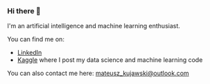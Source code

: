 ### Hi there 👋

I'm an artificial intelligence and machine learning enthusiast.

You can find me on:
- [LinkedIn](https://www.linkedin.com/in/mateusz-kujawski-314a1820a/)
- [Kaggle](https://www.kaggle.com/plyger) where I post my data science and machine learning code

You can also contact me here: mateusz_kujawski@outlook.com

<!--
**Mtaes/Mtaes** is a ✨ _special_ ✨ repository because its `README.md` (this file) appears on your GitHub profile.

Here are some ideas to get you started:

- 🔭 I’m currently working on ...
- 🌱 I’m currently learning ...
- 👯 I’m looking to collaborate on ...
- 🤔 I’m looking for help with ...
- 💬 Ask me about ...
- 📫 How to reach me: ...
- 😄 Pronouns: ...
- ⚡ Fun fact: ...
-->
